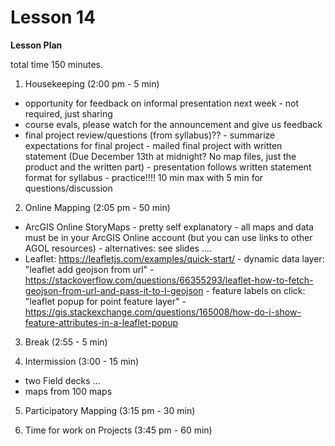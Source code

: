 Lesson 14
========

**Lesson Plan**  

total time 150 minutes. 

1.   Housekeeping (2:00 pm - 5 min)  
   -   opportunity for feedback on informal presentation next week - not required, just sharing
   -   course evals, please watch for the announcement and give us feedback
   -   final project review/questions (from syllabus)??
      -   summarize expectations for final project
      -   mailed final project with written statement (Due December 13th at midnight? No map files, just the product and the written part)
      -   presentation follows written statement format for syllabus
      -   practice!!!! 10 min max with 5 min for questions/discussion

2.   Online Mapping (2:05 pm - 50 min)
   -   ArcGIS Online StoryMaps - pretty self explanatory
      -   all maps and data must be in your ArcGIS Online account (but you can use links to other AGOL resources)
      -   alternatives: see slides ....
   -   Leaflet: https://leafletjs.com/examples/quick-start/
      -   dynamic data layer: "leaflet add geojson from url"
      -   https://stackoverflow.com/questions/66355293/leaflet-how-to-fetch-geojson-from-url-and-pass-it-to-l-geojson
      -   feature labels on click: "leaflet popup for point feature layer"
      -   https://gis.stackexchange.com/questions/165008/how-do-i-show-feature-attributes-in-a-leaflet-popup

3.   Break (2:55 - 5 min)

4.   Intermission (3:00 - 15 min)
   -   two Field decks ...
   -   maps from 100 maps 

5.   Participatory Mapping (3:15 pm - 30 min)

6.   Time for work on Projects (3:45 pm - 60 min)

